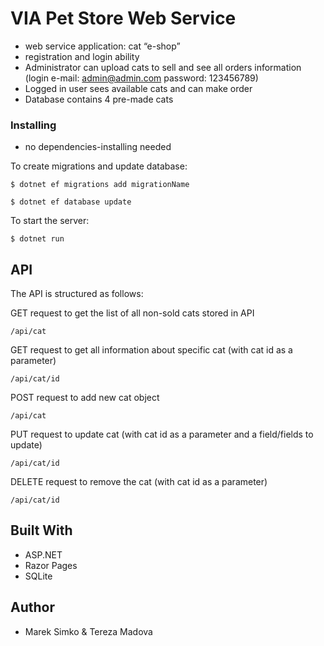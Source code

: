 # VIA Pet Store Web Service

* web service application: cat “e-shop”
* registration and login ability
* Administrator can upload cats to sell and see all orders information (login e-mail: admin@admin.com password: 123456789)
* Logged in user sees available cats and can make order
* Database contains 4 pre-made cats

### Installing

* no dependencies-installing needed

To create migrations and update database:
```
$ dotnet ef migrations add migrationName

$ dotnet ef database update
```

To start the server:
```
$ dotnet run
```

## API

The API is structured as follows:

GET request to get the list of all non-sold cats stored in API
```
/api/cat
```

GET request to get all information about specific cat (with cat id as a parameter)
```
/api/cat/id
```

POST request to add new cat object
```
/api/cat
```

PUT request to update cat (with cat id as a parameter and a field/fields to update)
```
/api/cat/id
```

DELETE request to remove the cat (with cat id as a parameter)
```
/api/cat/id
```


## Built With

* ASP.NET
* Razor Pages
* SQLite

## Author

* Marek Simko & Tereza Madova

